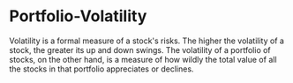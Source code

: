 # Portfolio-Volatility
Volatility is a formal measure of a stock's risks. The higher the volatility of a stock, the greater its up and down swings. The volatility of a portfolio of stocks, on the other hand, is a measure of how wildly the total value of all the stocks in that portfolio appreciates or declines.

